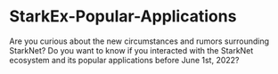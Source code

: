 # StarkEx-Popular-Applications
Are you curious about the new circumstances and rumors surrounding StarkNet? Do you want to know if you interacted with the StarkNet ecosystem and its popular applications before June 1st, 2022?
